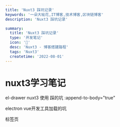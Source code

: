 ```yaml
---
title: 'Nuxt3 踩坑记录'
keywords: '一朵大呲花,IT博客,技术博客,区块链博客'
description: 'Nuxt3 踩坑记录'

summary:
  title: 'Nuxt3 踩坑记录'
  type: '开发笔记'
  icon: '🍉'
  desc: 'Nuxt3 - 博客搭建路程'
  tags: 'Nuxt3'
  createtime: '2022-08-01'
---
```


# nuxt3学习笔记


el-drawer nuxt3 使用 踩的坑
:append-to-body="true"


electron vue开发工具加载的坑


标签页




